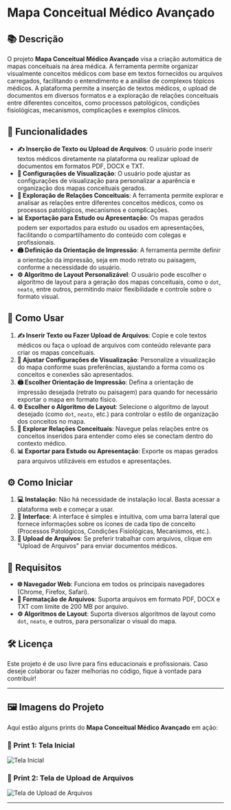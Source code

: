 # Mapa Conceitual Médico Avançado

## 📚 Descrição

O projeto **Mapa Conceitual Médico Avançado** visa a criação automática de mapas conceituais na área médica. A ferramenta permite organizar visualmente conceitos médicos com base em textos fornecidos ou arquivos carregados, facilitando o entendimento e a análise de complexos tópicos médicos. A plataforma permite a inserção de textos médicos, o upload de documentos em diversos formatos e a exploração de relações conceituais entre diferentes conceitos, como processos patológicos, condições fisiológicas, mecanismos, complicações e exemplos clínicos.

## 🔧 Funcionalidades

- **✍️ Inserção de Texto ou Upload de Arquivos**: O usuário pode inserir textos médicos diretamente na plataforma ou realizar upload de documentos em formatos PDF, DOCX e TXT.
- **🎨 Configurações de Visualização**: O usuário pode ajustar as configurações de visualização para personalizar a aparência e organização dos mapas conceituais gerados.
- **🔗 Exploração de Relações Conceituais**: A ferramenta permite explorar e analisar as relações entre diferentes conceitos médicos, como os processos patológicos, mecanismos e complicações.
- **📊 Exportação para Estudo ou Apresentação**: Os mapas gerados podem ser exportados para estudo ou usados em apresentações, facilitando o compartilhamento do conteúdo com colegas e profissionais.
- **🖨️ Definição da Orientação de Impressão**: A ferramenta permite definir a orientação da impressão, seja em modo retrato ou paisagem, conforme a necessidade do usuário.
- **⚙️ Algoritmo de Layout Personalizável**: O usuário pode escolher o algoritmo de layout para a geração dos mapas conceituais, como o `dot`, `neato`, entre outros, permitindo maior flexibilidade e controle sobre o formato visual.

## 🚀 Como Usar

1. **✍️ Inserir Texto ou Fazer Upload de Arquivos**: Copie e cole textos médicos ou faça o upload de arquivos com conteúdo relevante para criar os mapas conceituais.
2. **🎨 Ajustar Configurações de Visualização**: Personalize a visualização do mapa conforme suas preferências, ajustando a forma como os conceitos e conexões são apresentados.
3. **🖨️ Escolher Orientação de Impressão**: Defina a orientação de impressão desejada (retrato ou paisagem) para quando for necessário exportar o mapa em formato físico.
4. **⚙️ Escolher o Algoritmo de Layout**: Selecione o algoritmo de layout desejado (como `dot`, `neato`, etc.) para controlar o estilo de organização dos conceitos no mapa.
5. **🔗 Explorar Relações Conceituais**: Navegue pelas relações entre os conceitos inseridos para entender como eles se conectam dentro do contexto médico.
6. **📊 Exportar para Estudo ou Apresentação**: Exporte os mapas gerados para arquivos utilizáveis em estudos e apresentações.

## ⚙️ Como Iniciar

1. **💻 Instalação**: Não há necessidade de instalação local. Basta acessar a plataforma web e começar a usar.
2. **🔧 Interface**: A interface é simples e intuitiva, com uma barra lateral que fornece informações sobre os ícones de cada tipo de conceito (Processos Patológicos, Condições Fisiológicas, Mecanismos, etc.).
3. **📂 Upload de Arquivos**: Se preferir trabalhar com arquivos, clique em "Upload de Arquivos" para enviar documentos médicos.

## 📝 Requisitos

- **🌐 Navegador Web**: Funciona em todos os principais navegadores (Chrome, Firefox, Safari).
- **📄 Formatação de Arquivos**: Suporta arquivos em formato PDF, DOCX e TXT com limite de 200 MB por arquivo.
- **⚙️ Algoritmos de Layout**: Suporta diversos algoritmos de layout como `dot`, `neato`, e outros, para personalizar o visual do mapa.

## 🛠️ Licença

Este projeto é de uso livre para fins educacionais e profissionais. Caso deseje colaborar ou fazer melhorias no código, fique à vontade para contribuir!

---

## 🖼️ Imagens do Projeto

Aqui estão alguns prints do **Mapa Conceitual Médico Avançado** em ação:

### 📸 Print 1: Tela Inicial

![Tela Inicial](https://imgur.com/2r2kLvz.png)

### 📸 Print 2: Tela de Upload de Arquivos

![Tela de Upload de Arquivos](https://imgur.com/ueGlusX.png)

---


